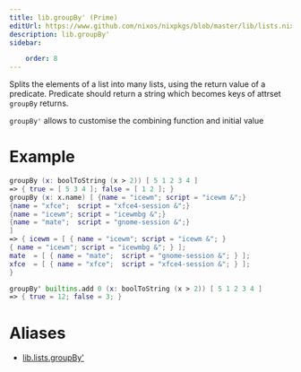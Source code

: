 ```yaml
---
title: lib.groupBy' (Prime)
editUrl: https://www.github.com/nixos/nixpkgs/blob/master/lib/lists.nix#L583C14
description: lib.groupBy'
sidebar:

    order: 8
---
```


Splits the elements of a list into many lists, using the return value of a predicate.
Predicate should return a string which becomes keys of attrset `groupBy` returns.

`groupBy'` allows to customise the combining function and initial value

# Example

```nix
groupBy (x: boolToString (x > 2)) [ 5 1 2 3 4 ]
=> { true = [ 5 3 4 ]; false = [ 1 2 ]; }
groupBy (x: x.name) [ {name = "icewm"; script = "icewm &";}
{name = "xfce";  script = "xfce4-session &";}
{name = "icewm"; script = "icewmbg &";}
{name = "mate";  script = "gnome-session &";}
]
=> { icewm = [ { name = "icewm"; script = "icewm &"; }
{ name = "icewm"; script = "icewmbg &"; } ];
mate  = [ { name = "mate";  script = "gnome-session &"; } ];
xfce  = [ { name = "xfce";  script = "xfce4-session &"; } ];
}

groupBy' builtins.add 0 (x: boolToString (x > 2)) [ 5 1 2 3 4 ]
=> { true = 12; false = 3; }
```


# Aliases

- [lib.lists.groupBy'](reference/lib/lists/lib-lists-groupBy' (Prime))


